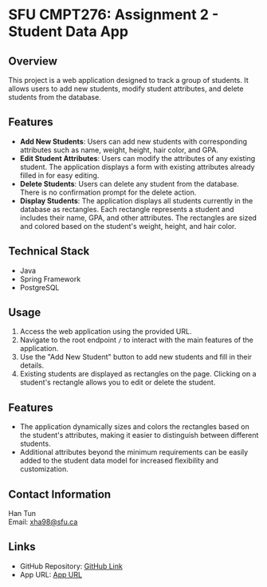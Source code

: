 # SFU CMPT276: Assignment 2 - Student Data App

## Overview

This project is a web application designed to track a group of students. It allows users to add new students, modify student attributes, and delete students from the database.

## Features

- **Add New Students**: Users can add new students with corresponding attributes such as name, weight, height, hair color, and GPA.
- **Edit Student Attributes**: Users can modify the attributes of any existing student. The application displays a form with existing attributes already filled in for easy editing.
- **Delete Students**: Users can delete any student from the database. There is no confirmation prompt for the delete action.
- **Display Students**: The application displays all students currently in the database as rectangles. Each rectangle represents a student and includes their name, GPA, and other attributes. The rectangles are sized and colored based on the student's weight, height, and hair color.

## Technical Stack

- Java
- Spring Framework
- PostgreSQL

## Usage

1. Access the web application using the provided URL.
2. Navigate to the root endpoint `/` to interact with the main features of the application.
3. Use the "Add New Student" button to add new students and fill in their details.
4. Existing students are displayed as rectangles on the page. Clicking on a student's rectangle allows you to edit or delete the student.

## Features

- The application dynamically sizes and colors the rectangles based on the student's attributes, making it easier to distinguish between different students.
- Additional attributes beyond the minimum requirements can be easily added to the student data model for increased flexibility and customization.

## Contact Information

Han Tun  
Email: xha98@sfu.ca

## Links

- GitHub Repository: [GitHub Link](https://github.com/xhanwt/Student-Data-App-Java-Spring-Postgres)
- App URL: [App URL](https://student-data-app-java-spring-postgres.onrender.com/)
